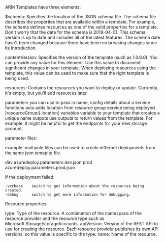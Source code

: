 ARM Templates have three elements:

$schema:        Specifies the location of the JSON schema file. The schema file describes the properties that are available within a template. For example, the schema 
                defines resources as one of the valid properties for a template. Don't worry that the date for the schema is 2019-04-01. This schema version is up to date and includes all of the latest features. The schema date hasn't been changed because there have been no breaking changes since its introduction.

contentVersion: Specifies the version of the template (such as 1.0.0.0). You can provide any value for this element. Use this value to document significant changes in 
                your template. When deploying resources using the template, this value can be used to make sure that the right template is being used.

resources:      Contains the resources you want to deploy or update. Currently, it's empty, but you'll add resources later.

parameters      you can use to pass in name, config details about a service 
functions       auto adds location from resource group service being deployed [resourceGroup().location]
variables       variable to your template that creates a unique name 
outputs         use outputs to return values from the template. For example, it might be helpful to get the endpoints for your new storage account.

parameter files:

example: multipule files can be used to create differnet deployments from the same json temaplte file. 

dev             azuredeploy.parameters.dev.json
prod            azuredeploy.parameters.prod.json

If the deployment failed:

    -verbose    switch to get information about the resources being created. 
    -debug      switch to get more information for debugging.

Resource properties:

type:           Type of the resource. A combination of the namespace of the resource provider and the resource type such as Microsoft.Storage/storageAccounts.
apiVersion:     Version of the REST API to use for creating the resource. Each resource provider publishes its own API versions, so this value is specific to the type.
name:           Name of the resource.

